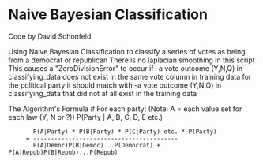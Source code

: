 # Naive Bayesian Classification
Code by David Schonfeld

Using Naive Bayesian Classification to classify a series of votes as being from a democrat or republican
There is no laplacian smoothing in this script
This causes a "ZeroDivisionError" to occur if
   -a vote outcome (Y,N,Q) in classifying_data does not exist
       in the same vote column in training data for the political
       party it should match with
   -a vote outcome (Y,N,Q) in classifying_data that did not
       at all exist in the training data

 The Algorithm's Formula #
     For each party:
         (Note: A = each value set for each law (Y, N or ?))
         P(Party | A, B, C, D, E etc.)

           P(A|Party) * P(B|Party) * P(C|Party) etc. * P(Party)
         = -----------------------------------------
           P(A|Democ)P(B|Democ)...P(Democrat) + P(A|Repub)P(B|Repub)...P(Repub)